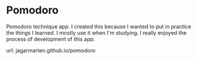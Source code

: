 # Pomodoro
Pomodoro technique app.
I created this because I wanted to put in practice the things I learned. I mostly use it when I'm studying.
I really enjoyed the process of development of this app.

url: jagarmarten.github.io/pomodoro
